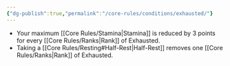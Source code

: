 ```yaml
---
{"dg-publish":true,"permalink":"/core-rules/conditions/exhausted/"}
---
```


- Your maximum [[Core Rules/Stamina\|Stamina]] is reduced by 3 points for every [[Core Rules/Ranks\|Rank]] of Exhausted.
- Taking a [[Core Rules/Resting#Half-Rest\|Half-Rest]] removes one [[Core Rules/Ranks\|Rank]] of Exhausted.